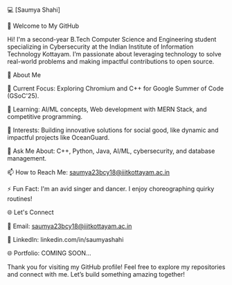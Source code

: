 💻 [Saumya Shahi]

👋 Welcome to My GitHub

Hi! I'm a second-year B.Tech Computer Science and Engineering student specializing in Cybersecurity at the Indian Institute of Information Technology Kottayam. I’m passionate about leveraging technology to solve real-world problems and making impactful contributions to open source.

 

🌟 About Me

🔭 Current Focus: Exploring Chromium and C++ for Google Summer of Code (GSoC'25).

🌱 Learning: AI/ML concepts, Web development with MERN Stack, and competitive programming.

🎯 Interests: Building innovative solutions for social good, like dynamic and impactful projects like OceanGuard.

💬 Ask Me About: C++, Python, Java, AI/ML, cybersecurity, and database management.

📫 How to Reach Me: saumya23bcy18@iiitkottayam.ac.in

⚡ Fun Fact: I'm an avid singer and dancer. I enjoy choreographing quirky routines!



🌐 Let's Connect

📧 Email: saumya23bcy18@iiitkottayam.ac.in

💼 LinkedIn: linkedin.com/in/saumyashahi

🌐 Portfolio: COMING SOON...

Thank you for visiting my GitHub profile! Feel free to explore my repositories and connect with me. Let’s build something amazing together!

<!---
saumyashahi/saumyashahi is a ✨ special ✨ repository because its `README.md` (this file) appears on your GitHub profile.
You can click the Preview link to take a look at your changes.
--->
